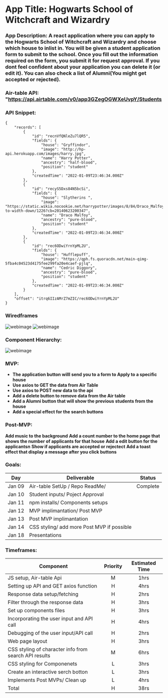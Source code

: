 # App Title: Hogwarts School of Witchcraft and Wizardry


### App Description: A react application where you can apply to the Hogwarts School of Witchcraft and Wizardry and choose which house to inlist in. You will be given a student application form to submit to the school. Once you fill out the information required on the form, you submit it for request approval. If you dont feel confident about your application you can delete it (or edit it). You can also check a list of Alumni(You might get accepted or rejected). 

### Air-table API: "https://api.airtable.com/v0/app3GZegOGWXeUvpY/Students

### API Snippet:

```
{
    "records": [
        {
            "id": "recnVfQNleZu7lQR5",
            "fields": {
                "house": "Gryffindor",
                "image": "http://hp-api.herokuapp.com/images/harry.jpg",
                "name": "Harry Potter",
                "ancestry": "half-blood",
                "position": "student"
            },
            "createdTime": "2022-01-09T23:46:34.000Z"
        },
        {
            "id": "recyS5Dxs84N5bcSi",
            "fields": {
                "house": "Slytherins ",
                "image": "https://static.wikia.nocookie.net/harrypotter/images/8/84/Draco_Malfoy_%28HBP_promo%29.jpg/revision/latest/scale-to-width-down/1226?cb=20140623200347",
                "name": "Draco Malfoy",
                "ancestry": "pure-blood",
                "position": "student"
            },
            "createdTime": "2022-01-09T23:46:34.000Z"
        },
        {
            "id": "rec6ODwiYrnYpML2U",
            "fields": {
                "house": "Hufflepuff",
                "image": "https://qph.fs.quoracdn.net/main-qimg-5fba4c04523d4175fee299fa20e4caef-pjlq",
                "name": "Cedric Diggory",
                "ancestry": "pure-blood",
                "position": "student"
            },
            "createdTime": "2022-01-09T23:46:34.000Z"
        }
    ],
    "offset": "itrq6IIzAMrZ7mZIC/rec6ODwiYrnYpML2U"
}
```

### Wiredframes

![webimage](https://i.imgur.com/7wJ1eKb.png)
![webimage](https://i.imgur.com/JEGn8vW.png)


### Component Hierarchy:

![webimage](https://i.imgur.com/S0KXuBf.png)

### MVP:

- **The application button willl send you to a form to Apply to a specific house**
- **Use axios to GET the data from Air Table**
- **Use axios to POST new data to the api**
- **Add a delete button to remove data from the Air table**
- **Add a Alumni button that will show the previous students from the house**
- **Add a special effect for the search buttons**

### Post-MVP:

**Add music to the background**
**Add a count number to the home page that shows the number of applicants for that house**
**Add a edit button for the applicantsn**
**Show if applicants are accepted or rejectect**
**Add a toast effect that display a message after you click buttons**


### Goals:

| Day    | Deliverable                                       | Status   |
| ------ | ------------------------------------------------- | -------- |
| Jan 09 | Air-table SetUp /  Repo ReadMe/                   | Complete |
| Jan 10 | Student inputs/ Poject Approval                   | 
| Jan 11 | npm installs/ Components setups                   |
| Jan 12 | MVP implimantation/ Post MVP                      | 
| Jan 13 | Post MVP implimantation                           |
| Jan 14 | CSS styling/ add more Post MVP if possible        | 
| Jan 18 | Presentations                                     | 


### Timeframes:

| Component                                             | Priority | Estimated Time | 
| ----------------------------------------------------- | :------: | :------------: | 
| JS setup, Air-table Api                               |    M     |      1hrs      |     
| Setting up API and GET axios function                 |    H     |      4hrs      |              
| Response data setup/fetching                          |    H     |      2hrs      |            
| Filter through the response data                      |    H     |      3hrs      |           
| Set up components files                               |    H     |      3hrs      |           
| Incorporating the user input and API call             |    H     |      4hrs      |           
| Debugging of the user input/API call                  |    H     |      2hrs      |           
| Web page layout                                       |    H     |      3hrs      |           
| CSS styling of character info from search API results |    M     |      6hrs      |           
| CSS styling for Componenets                           |    L     |      3hrs      |                    
| Create an interactive serch botton                    |    L     |      3hrs      | 
|Implements Post MVPs/ Clean up                         |    L     |      4hrs      |
| Total                                                 |    H     |      38rs      |           
